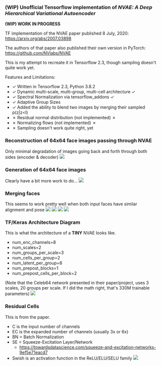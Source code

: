 ### (WIP) Unofficial Tensorflow implementation of *NVAE:  A Deep Hierarchical Variational Autoencoder*

**(WIP) WORK IN PROGRESS**

TF implementation of the NVAE paper published 8 July, 2020: https://arxiv.org/abs/2007.03898

The authors of that paper also published their own version in PyTorch:  https://github.com/NVlabs/NVAE

This is my attempt to recreate it in Tensorflow 2.3, though sampling doesn't quite work yet.

Features and Limitations:
* ✓ Written in Tensorflow 2.3, Python 3.8.2
* ✓ Dynamic multi-scale, multi-group, multi-cell architecture ✓
* ✓ Spectral Normalization via tensorflow_addons ✓
* ✓ Adaptive Group Sizes
* ✓ Added the ability to blend two images by merging their sampled p(z|z<l)
* ✗ Residual normal distribution (not implemented) ✗ 
* ✗ Normalizing flows (not implemented) ✗ 
* ✗ Sampling doesn't work quite right, yet

### Reconstruction of 64x64 face images passing through NVAE
Only minimal degradation of images going back and forth through both sides (encoder & decoder)
![](images/nvae_roundtrip_samples.png)

### Generation of 64x64 face images 
Clearly have a bit more work to do...
![](images/nvae_gen_random.png)

### Merging faces
This seems to work pretty well when both input faces have similar alignment and pose
![](images/merge1.png)
![](images/merge3.png)
![](images/merge4.png)
![](images/merge5.png)

### TF/Keras Architecture Diagram
This is what the architecture of a **TINY** NVAE looks like.  
* num_enc_channels=8
* num_scales=2
* num_groups_per_scale=3
* num_cells_per_group=2
* num_latent_per_group=8
* num_prepost_blocks=1
* num_prepost_cells_per_block=2

(Note that the Celeb64 network presented in their paper/project, uses 3 scales, 20 groups per scale.  If I did the math right, that's 330M trainable parameters)
![](images/small_nvae.png)


### Residual Cells
This is from the paper.
* C is the input number of channels
* EC is the expanded number of channels (usually 3x or 6x)
* BN = Batch Normalization
* SE = Squeeze-Excitation Layer/Network 
  * https://towardsdatascience.com/squeeze-and-excitation-networks-9ef5e71eacd7
* Swish is an activation function in the ReLU/ELU/SELU family
![](images/nvae_residual_cell_diagram.png)

